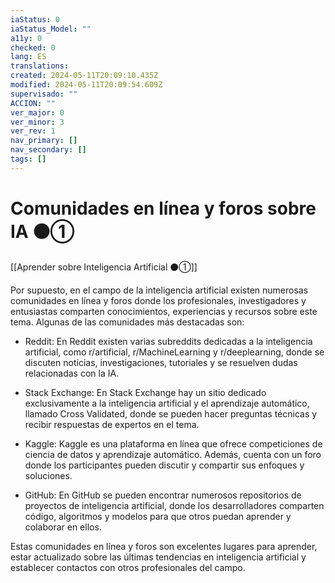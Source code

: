 ```yaml
---
iaStatus: 0
iaStatus_Model: ""
a11y: 0
checked: 0
lang: ES
translations: 
created: 2024-05-11T20:09:10.435Z
modified: 2024-05-11T20:09:54.609Z
supervisado: ""
ACCION: ""
ver_major: 0
ver_minor: 3
ver_rev: 1
nav_primary: []
nav_secondary: []
tags: []
---
```

# Comunidades en línea y foros sobre IA ⚫①

[[Aprender sobre Inteligencia Artificial ⚫①]]

Por supuesto, en el campo de la inteligencia artificial existen numerosas comunidades en línea y foros donde los profesionales, investigadores y entusiastas comparten conocimientos, experiencias y recursos sobre este tema. Algunas de las comunidades más destacadas son:

- Reddit: En Reddit existen varias subreddits dedicadas a la inteligencia artificial, como r/artificial, r/MachineLearning y r/deeplearning, donde se discuten noticias, investigaciones, tutoriales y se resuelven dudas relacionadas con la IA.

- Stack Exchange: En Stack Exchange hay un sitio dedicado exclusivamente a la inteligencia artificial y el aprendizaje automático, llamado Cross Validated, donde se pueden hacer preguntas técnicas y recibir respuestas de expertos en el tema.

- Kaggle: Kaggle es una plataforma en línea que ofrece competiciones de ciencia de datos y aprendizaje automático. Además, cuenta con un foro donde los participantes pueden discutir y compartir sus enfoques y soluciones.

- GitHub: En GitHub se pueden encontrar numerosos repositorios de proyectos de inteligencia artificial, donde los desarrolladores comparten código, algoritmos y modelos para que otros puedan aprender y colaborar en ellos.

Estas comunidades en línea y foros son excelentes lugares para aprender, estar actualizado sobre las últimas tendencias en inteligencia artificial y establecer contactos con otros profesionales del campo.
